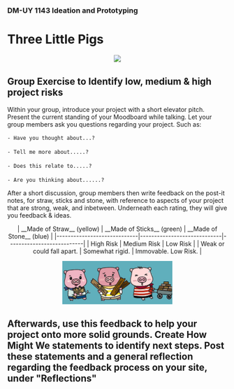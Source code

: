 ### DM-UY 1143 Ideation and Prototyping


# Three Little Pigs

<p align="center">
<image src="../Images/3PigsHomes.jpg" style="width:50%"/>
</p>

## Group Exercise to Identify low, medium & high project risks

Within your group, introduce your project with a short elevator pitch. Present the current standing of your Moodboard while talking. Let your group members ask you questions regarding your project. Such as:

	- Have you thought about...?

	- Tell me more about.....?

	- Does this relate to.....?

	- Are you thinking about......?

After a short discussion, group members then write feedback on the post-it notes, for straw, sticks and stone, with reference to aspects of your project that are strong, weak, and inbetween. Underneath each rating, they will give you feedback & ideas.

<div align="center">
| __Made of Straw__ (yellow) | __Made of Sticks__ (green) | __Made of Stone__ (blue) |
|-----------------------------|-----------------------------|---------------------------|
| High Risk             |  Medium Risk           |  Low Risk             |
| Weak or could fall apart.   | Somewhat rigid.             | Immovable. Low Risk.      |
</div>


<p align="center">
<img src= "../Images/3Pigs.jpg" style="width:50%"/>
</p>

## Afterwards, use this feedback to help your project onto more solid grounds. Create How Might We statements to identify next steps. Post these statements and a general reflection regarding the feedback process on your site, under "Reflections"